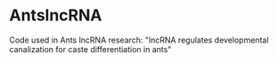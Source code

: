 # AntslncRNA
Code used in Ants lncRNA research: "lncRNA regulates developmental canalization for caste differentiation in ants"

